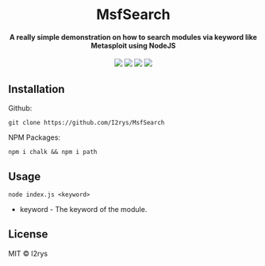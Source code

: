 
<h1 align="center">MsfSearch</h1>
<h4 align="center">A really simple demonstration on how to search modules via keyword like Metasploit using NodeJS</h4>
<p align="center">
	<a href="https://github.com/I2rys/MsfSearch/blob/main/LICENSE"><img src="https://img.shields.io/github/license/I2rys/MsfSearch?style=flat-square"></img></a>
	<a href="https://github.com/I2rys/MsfSearch"><img src="https://bettercodehub.com/edge/badge/I2rys/MsfSearch?branch=main"></a>
	<a href="https://github.com/I2rys/MsfSearch/issues"><img src="https://img.shields.io/github/issues/I2rys/MsfSearch.svg"></img></a>
	<a href="https://nodejs.org/"><img src="https://img.shields.io/badge/-Nodejs-green?style=flat-square&logo=Node.js"></img></a>
</p>


## Installation
Github:

    git clone https://github.com/I2rys/MsfSearch

NPM Packages:

    npm i chalk && npm i path
    
## Usage

    node index.js <keyword>

 - keyword - The keyword of the module.

## License
MIT © I2rys
